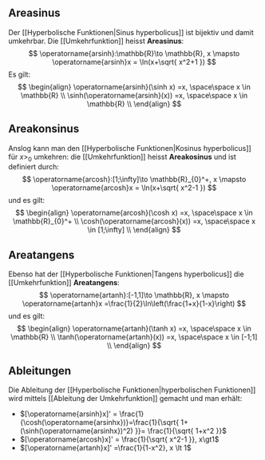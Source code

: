 ## Areasinus
Der [[Hyperbolische Funktionen|Sinus hyperbolicus]] ist bijektiv und damit umkehrbar. Die [[Umkehrfunktion]] heisst **Areasinus**:
$$
\operatorname{arsinh}:\mathbb{R}\to \mathbb{R}, x \mapsto \operatorname{arsinh}x = \ln(x+\sqrt{ x^2+1 })
$$
Es gilt:
$$
\begin{align}
\operatorname{arsinh}(\sinh x) =x, \space\space x \in \mathbb{R} \\
\sinh(\operatorname{arsinh}(x)) =x, \space\space x \in \mathbb{R} \\
\end{align}
$$
## Areakonsinus
Anslog kann man den [[Hyperbolische Funktionen|Kosinus hyperbolicus]] für $x\gt_{0}$ umkehren: die [[Umkehrfunktion]] heisst **Areakosinus** und ist definiert durch:
$$
\operatorname{arcosh}:[1;\infty]\to \mathbb{R}_{0}^+, x \mapsto \operatorname{arcosh}x = \ln(x+\sqrt{ x^2-1 })
$$
und es gilt:
$$
\begin{align}
\operatorname{arcosh}(\cosh x) =x, \space\space x \in \mathbb{R}_{0}^+ \\
\cosh(\operatorname{arcosh}(x)) =x, \space\space x \in [1;\infty] \\
\end{align}
$$
## Areatangens
Ebenso hat der [[Hyperbolische Funktionen|Tangens hyperbolicus]] die [[Umkehrfunktion]] **Areatangens**:
$$
\operatorname{artanh}:[-1,1]\to \mathbb{R}, x \mapsto \operatorname{artanh}x =\frac{1}{2}\ln\left(\frac{1+x}{1-x}\right)
$$und es gilt:
$$
\begin{align}
\operatorname{artanh}(\tanh x) =x, \space\space x \in \mathbb{R} \\
\tanh(\operatorname{artanh}(x)) =x, \space\space x \in [-1;1] \\
\end{align}
$$

## Ableitungen
Die Ableitung der [[Hyperbolische Funktionen|hyperbolischen Funktionen]] wird mittels [[Ableitung der Umkehrfunktion]] gemacht und man erhält:
- $[\operatorname{arsinh}x]' = \frac{1}{\cosh(\operatorname{arsinhx})}=\frac{1}{\sqrt{ 1+(\sinh(\operatorname{arsinhx})^2) }}= \frac{1}{\sqrt{ 1+x^2 }}$
- $[\operatorname{arcosh}x]' = \frac{1}{\sqrt{ x^2-1 }}, x\gt1$
- $[\operatorname{artanh}x]' =\frac{1}{1-x^2}, x \lt 1$